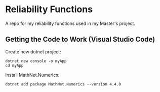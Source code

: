 # Reliability Functions

A repo for my reliability functions used in my Master's project.

## Getting the Code to Work (Visual Studio Code)

Create new dotnet project: 
```
dotnet new console -o myApp
cd myApp
```
Install MathNet.Numerics:
```
dotnet add package MathNet.Numerics --version 4.4.0
```
